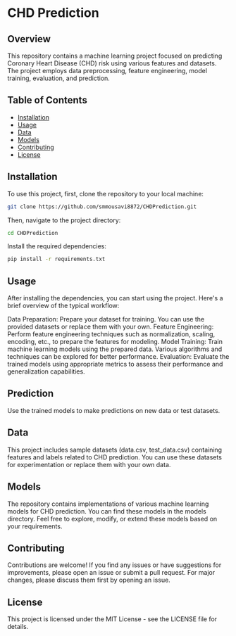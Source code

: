 # CHD Prediction

## Overview
This repository contains a machine learning project focused on predicting Coronary Heart Disease (CHD) risk using various features and datasets. The project employs data preprocessing, feature engineering, model training, evaluation, and prediction.

## Table of Contents
- [Installation](#installation)
- [Usage](#usage)
- [Data](#data)
- [Models](#models)
- [Contributing](#contributing)
- [License](#license)

## Installation
To use this project, first, clone the repository to your local machine:
```bash
git clone https://github.com/smmousavi8872/CHDPrediction.git
```

Then, navigate to the project directory:
```bash
cd CHDPrediction
```
Install the required dependencies:
```bash
pip install -r requirements.txt
```

## Usage
After installing the dependencies, you can start using the project. Here's a brief overview of the typical workflow:

Data Preparation: Prepare your dataset for training. You can use the provided datasets or replace them with your own.
Feature Engineering: Perform feature engineering techniques such as normalization, scaling, encoding, etc., to prepare the features for modeling.
Model Training: Train machine learning models using the prepared data. Various algorithms and techniques can be explored for better performance.
Evaluation: Evaluate the trained models using appropriate metrics to assess their performance and generalization capabilities.

## Prediction 
Use the trained models to make predictions on new data or test datasets.

## Data
This project includes sample datasets (data.csv, test_data.csv) containing features and labels related to CHD prediction. You can use these datasets for experimentation or replace them with your own data.

## Models
The repository contains implementations of various machine learning models for CHD prediction. You can find these models in the models directory. Feel free to explore, modify, or extend these models based on your requirements.

## Contributing
Contributions are welcome! If you find any issues or have suggestions for improvements, please open an issue or submit a pull request. For major changes, please discuss them first by opening an issue.

## License
This project is licensed under the MIT License - see the LICENSE file for details.
